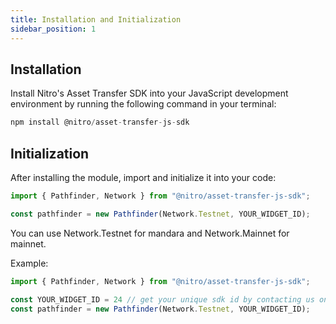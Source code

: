 ```yaml
---
title: Installation and Initialization
sidebar_position: 1
---
```


## Installation
Install Nitro's Asset Transfer SDK into your JavaScript development environment by running the following command in your terminal:

```jsx
npm install @nitro/asset-transfer-js-sdk
```

## Initialization

After installing the module, import and initialize it into your code:

```jsx
import { Pathfinder, Network } from "@nitro/asset-transfer-js-sdk";

const pathfinder = new Pathfinder(Network.Testnet, YOUR_WIDGET_ID);
```

You can use Network.Testnet for mandara and Network.Mainnet for mainnet.

Example:

```jsx
import { Pathfinder, Network } from "@nitro/asset-transfer-js-sdk";

const YOUR_WIDGET_ID = 24 // get your unique sdk id by contacting us on Telegram
const pathfinder = new Pathfinder(Network.Testnet, YOUR_WIDGET_ID);
```